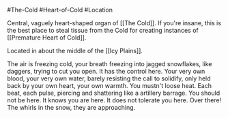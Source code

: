 #The-Cold #Heart-of-Cold #Location 

Central, vaguely heart-shaped organ of [[The Cold]].
If you're insane, this is the best place to steal tissue from the Cold for creating instances of [[Premature Heart of Cold]].

Located in about the middle of the [[Icy Plains]].

The air is freezing cold, your breath freezing into jagged snowflakes, like daggers, trying to cut you open. 
It has the control here. Your very own blood, your very own water, barely resisting the call to solidify, only held back by your own heart, your own warmth. You mustn't loose heat. 
Each beat, each pulse, piercing and shattering like a artillery barrage. You should not be here. 
It knows you are here. It does not tolerate you here. 
Over there! The whirls in the snow, they are approaching. 

